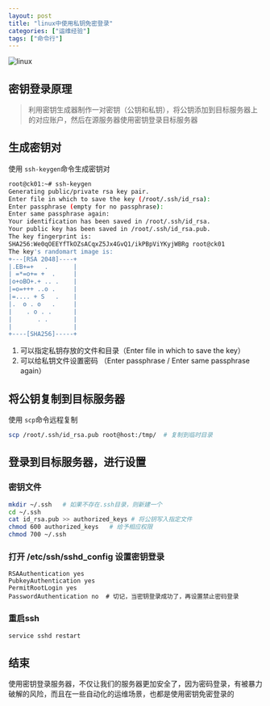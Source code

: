 ```yaml
---
layout: post
title: "linux中使用私钥免密登录"
categories: ["运维经验"]
tags: ["命令行"]
---
```


![linux](http://qiniu.mcgoldfish.com/image/1/fohDrs8IXGG7JVCXn9V4lNvjo1fIR130XkC4gUvG.jpeg)

## 密钥登录原理

> 利用密钥生成器制作一对密钥（公钥和私钥），将公钥添加到目标服务器上的对应账户，然后在源服务器使用密钥登录目标服务器

## 生成密钥对

使用 `ssh-keygen`命令生成密钥对

``` bash
root@ck01:~# ssh-keygen
Generating public/private rsa key pair.
Enter file in which to save the key (/root/.ssh/id_rsa): 
Enter passphrase (empty for no passphrase): 
Enter same passphrase again: 
Your identification has been saved in /root/.ssh/id_rsa.
Your public key has been saved in /root/.ssh/id_rsa.pub.
The key fingerprint is:
SHA256:We0qOEEYfTkOZsACqxZ5Jx4GvQ1/ikPBpViYKyjWBRg root@ck01
The key's randomart image is:
+---[RSA 2048]----+
|.EB+=+   .       |
| =*=o+= +  .     |
|o+oBO+.+ .. .    |
|=o=+++ ..o .     |
|=.... + S   .    |
|.  o . o   .     |
|    . o . .      |
|       . .       |
|                 |
+----[SHA256]-----+

```

1. 可以指定私钥存放的文件和目录（Enter file in which to save the key）
2. 可以给私钥文件设置密码 （Enter passphrase / Enter same passphrase again）


## 将公钥复制到目标服务器

使用 `scp`命令远程复制

``` bash
scp /root/.ssh/id_rsa.pub root@host:/tmp/  # 复制到临时目录
```

## 登录到目标服务器，进行设置

### 密钥文件

``` bash
mkdir ~/.ssh   # 如果不存在.ssh目录，则新建一个
cd ~/.ssh
cat id_rsa.pub >> authorized_keys # 将公钥写入指定文件
chmod 600 authorized_keys   # 给予相应权限
chmod 700 ~/.ssh
```

### 打开 /etc/ssh/sshd_config 设置密钥登录

```
RSAAuthentication yes
PubkeyAuthentication yes
PermitRootLogin yes
PasswordAuthentication no  # 切记，当密钥登录成功了，再设置禁止密码登录
```

### 重启ssh

``` bash
service sshd restart
```


## 结束

使用密钥登录服务器，不仅让我们的服务器更加安全了，因为密码登录，有被暴力破解的风险，而且在一些自动化的运维场景，也都是使用密钥免密登录的
